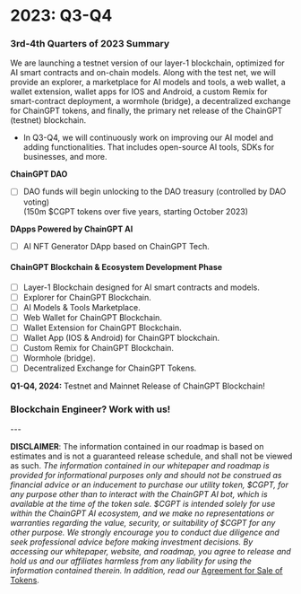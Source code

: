 # 2023: Q3-Q4

### 3rd-4th Quarters of 2023 Summary

We are launching a testnet version of our layer-1 blockchain, optimized for AI smart contracts and on-chain models. Along with the test net, we will provide an explorer, a marketplace for AI models and tools, a web wallet, a wallet extension, wallet apps for IOS and Android, a custom Remix for smart-contract deployment, a wormhole (bridge), a decentralized exchange for ChainGPT tokens, and finally, the primary net release of the ChainGPT (testnet) blockchain.&#x20;

* In Q3-Q4, we will continuously work on improving our AI model and adding functionalities. That includes open-source AI tools, SDKs for businesses, and more.



**ChainGPT DAO**

* [ ] DAO funds will begin unlocking to the DAO treasury (controlled by DAO voting)\
  (150m $CGPT tokens over five years, starting October 2023)

**DApps Powered by ChainGPT AI**

* [ ] AI NFT Generator DApp based on ChainGPT Tech.

#### **ChainGPT Blockchain & Ecosystem Development Phase**

* [ ] Layer-1 Blockchain designed for AI smart contracts and models.
* [ ] Explorer for ChainGPT Blockchain.
* [ ] AI Models & Tools Marketplace.
* [ ] Web Wallet for ChainGPT Blockchain.
* [ ] Wallet Extension for ChainGPT Blockchain.
* [ ] Wallet App (IOS & Android) for ChainGPT blockchain.
* [ ] Custom Remix for ChainGPT Blockchain.
* [ ] Wormhole (bridge).
* [ ] Decentralized Exchange for ChainGPT Tokens.

**Q1-Q4, 2024:** Testnet and Mainnet Release of ChainGPT Blockchain!

### Blockchain Engineer? Work with us!

\---

**DISCLAIMER**: The information contained in our roadmap is based on estimates and is not a guaranteed release schedule, and shall not be viewed as such. _The information contained in our whitepaper and roadmap is provided for informational purposes only and should not be construed as financial advice or an inducement to purchase our utility token, $CGPT, for any purpose other than to interact with the ChainGPT AI bot, which is available at the time of the token sale. $CGPT is intended solely for use within the ChainGPT AI ecosystem, and we make no representations or warranties regarding the value, security, or suitability of $CGPT for any other purpose. We strongly encourage you to conduct due diligence and seek professional advice before making investment decisions. By accessing our whitepaper, website, and roadmap, you agree to release and hold us and our affiliates harmless from any liability for using the information contained therein.  In addition, read our_ [Agreement for Sale of Tokens](https://www.chaingpt.org/licences).
